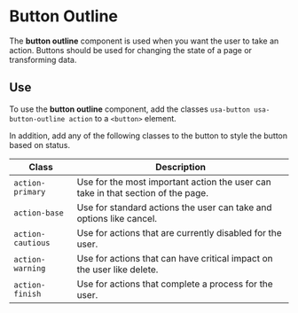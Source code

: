 # Button Outline

The **button outline** component is used when you want the user to take an
action. Buttons should be used for changing the state of a page or transforming
data.

## Use

To use the **button outline** component, add the classes
`usa-button usa-button-outline action` to a
`<button>` element.

In addition, add any of the following classes to the button to style the button
based on status.

| Class   | Description |
| ------   | -----------|
| `action-primary` | Use for the most important action the user can take in that section of the page. |
| `action-base`       | Use for standard actions the user can take and options like cancel. |
| `action-cautious`       | Use for actions that are currently disabled for the user. |
| `action-warning`  | Use for actions that can have critical impact on the user like delete. |
| `action-finish`    | Use for actions that complete a process for the user. |
